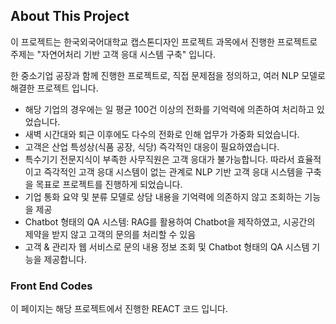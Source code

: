 ## About This Project 
이 프로젝트는 한국외국어대학교 캡스톤디자인 프로젝트 과목에서 진행한 프로젝트로 
주제는 "자연어처리 기반 고객 응대 시스템 구축" 입니다.

한 중소기업 공장과 함께 진행한 프로젝트로, 직접 문제점을 정의하고, 여러 NLP 모델로 해결한 프로젝트 입니다.
- 해당 기업의 경우에는 일 평균 100건 이상의 전화를 기억력에 의존하여 처리하고 있었습니다.
- 새벽 시간대와 퇴근 이후에도 다수의 전화로 인해 업무가 가중화 되었습니다.
- 고객은 산업 특성상(식품 공장, 식당) 즉각적인 대응이 필요하였습니다.
- 특수기기 전문지식이 부족한 사무직원은 고객 응대가 불가능합니다.
따라서 효율적이고 즉각적인 고객 응대 시스템이 없는 관계로 NLP 기반 고객 응대 시스템을 구축을 목표로 프로젝트를 진행하게 되었습니다.
- 기업 통화 요약 및 분류 모델로 상담 내용을 기억력에 의존하지 않고 조회하는 기능을 제공
- Chatbot 형태의 QA 시스템: RAG를 활용하여 Chatbot을 제작하였고, 시공간의 제약을 받지 않고 고객의 문의를 처리할 수 있음
- 고객 & 관리자 웹 서비스로 문의 내용 정보 조회 및 Chatbot 형태의 QA 시스템 기능을 제공합니다.


### Front End Codes
이 페이지는 해당 프로젝트에서 진행한 REACT 코드 입니다.


